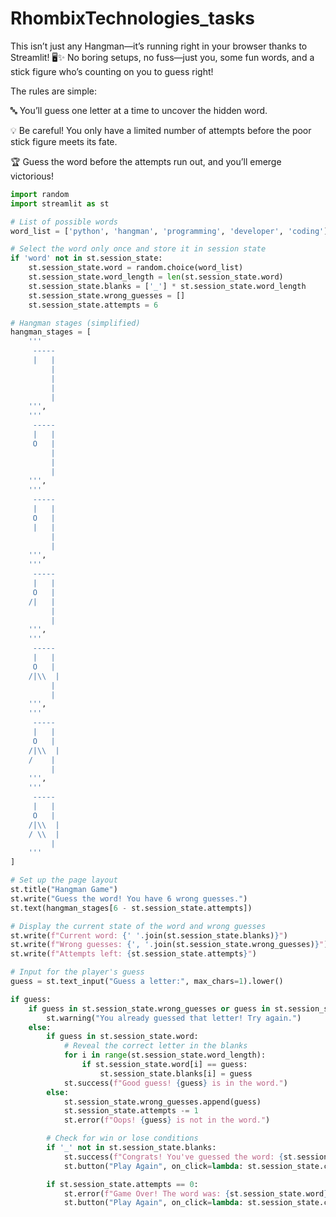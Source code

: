 # RhombixTechnologies_tasks

This isn’t just any Hangman—it’s running right in your browser thanks to Streamlit! 🖥️✨ No boring setups, no fuss—just you, some fun words, and a stick figure who’s counting on you to guess right!

The rules are simple:

🔤 You’ll guess one letter at a time to uncover the hidden word.

💡 Be careful! You only have a limited number of attempts before the poor stick figure meets its fate. 

🏆 Guess the word before the attempts run out, and you’ll emerge victorious!

```python
import random
import streamlit as st

# List of possible words
word_list = ['python', 'hangman', 'programming', 'developer', 'coding']

# Select the word only once and store it in session state
if 'word' not in st.session_state:
    st.session_state.word = random.choice(word_list)
    st.session_state.word_length = len(st.session_state.word)
    st.session_state.blanks = ['_'] * st.session_state.word_length
    st.session_state.wrong_guesses = []
    st.session_state.attempts = 6

# Hangman stages (simplified)
hangman_stages = [
    '''
     -----
     |   |
         |
         |
         |
         |
    ''',
    '''
     -----
     |   |
     O   |
         |
         |
         |
    ''',
    '''
     -----
     |   |
     O   |
     |   |
         |
         |
    ''',
    '''
     -----
     |   |
     O   |
    /|   |
         |
         |
    ''',
    '''
     -----
     |   |
     O   |
    /|\\  |
         |
         |
    ''',
    '''
     -----
     |   |
     O   |
    /|\\  |
    /    |
         |
    ''',
    '''
     -----
     |   |
     O   |
    /|\\  |
    / \\  |
         |
    '''
]

# Set up the page layout
st.title("Hangman Game")
st.write("Guess the word! You have 6 wrong guesses.")
st.text(hangman_stages[6 - st.session_state.attempts])

# Display the current state of the word and wrong guesses
st.write(f"Current word: {' '.join(st.session_state.blanks)}")
st.write(f"Wrong guesses: {', '.join(st.session_state.wrong_guesses)}")
st.write(f"Attempts left: {st.session_state.attempts}")

# Input for the player's guess
guess = st.text_input("Guess a letter:", max_chars=1).lower()

if guess:
    if guess in st.session_state.wrong_guesses or guess in st.session_state.blanks:
        st.warning("You already guessed that letter! Try again.")
    else:
        if guess in st.session_state.word:
            # Reveal the correct letter in the blanks
            for i in range(st.session_state.word_length):
                if st.session_state.word[i] == guess:
                    st.session_state.blanks[i] = guess
            st.success(f"Good guess! {guess} is in the word.")
        else:
            st.session_state.wrong_guesses.append(guess)
            st.session_state.attempts -= 1
            st.error(f"Oops! {guess} is not in the word.")

        # Check for win or lose conditions
        if '_' not in st.session_state.blanks:
            st.success(f"Congrats! You've guessed the word: {st.session_state.word}")
            st.button("Play Again", on_click=lambda: st.session_state.clear())

        if st.session_state.attempts == 0:
            st.error(f"Game Over! The word was: {st.session_state.word}")
            st.button("Play Again", on_click=lambda: st.session_state.clear())


